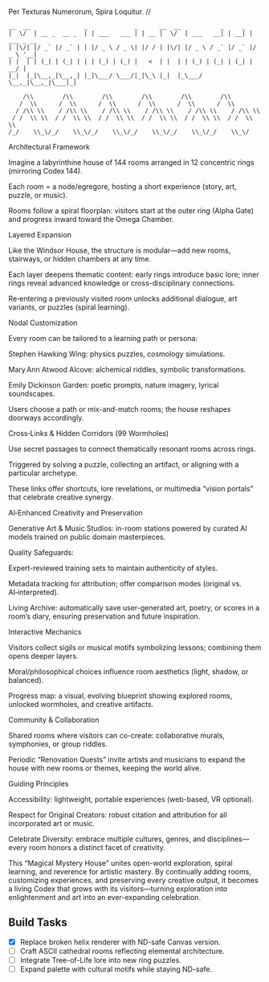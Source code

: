 Per Texturas Numerorum, Spira Loquitur.  //

```
__  __               _             _      __  __           _     _
|  \/  | __ _  __ _  | | ___   ___ | | __ |  \/  | ___   __| | __| | ___ _ __
| |\/| |/ _` |/ _` | | |/ _ \ / _ \| |/ / | |\/| |/ _ \ / _` |/ _` |/ _ \ '__|
| |  | | (_| | (_| | | | (_) | (_) |   <  | |  | | (_) | (_| | (_| |  __/ |
|_|  |_|\__,_|\__,_| |_|\___/ \___/|_|\_\ |_|  |_\___/ \__,_|\__,_|\___|_|

    /\\        /\\        /\\        /\\        /\\        /\\
   /  \\      /  \\      /  \\      /  \\      /  \\      /  \\
  / /\\ \\    / /\\ \\    / /\\ \\    / /\\ \\    / /\\ \\    / /\\ \\
 / /  \\ \\  / /  \\ \\  / /  \\ \\  / /  \\ \\  / /  \\ \\  / /  \\ \\
/_/    \\_\/_/    \\_\/_/    \\_\/_/    \\_\/_/    \\_\/_/    \\_\/
```
Architectural Framework

Imagine a labyrinthine house of 144 rooms arranged in 12 concentric rings (mirroring Codex 144).

Each room = a node/egregore, hosting a short experience (story, art, puzzle, or music).

Rooms follow a spiral floorplan: visitors start at the outer ring (Alpha Gate) and progress inward toward the Omega Chamber.

Layered Expansion

Like the Windsor House, the structure is modular—add new rooms, stairways, or hidden chambers at any time.

Each layer deepens thematic content: early rings introduce basic lore; inner rings reveal advanced knowledge or cross-disciplinary connections.

Re‑entering a previously visited room unlocks additional dialogue, art variants, or puzzles (spiral learning).

Nodal Customization

Every room can be tailored to a learning path or persona:

Stephen Hawking Wing: physics puzzles, cosmology simulations.

Mary Ann Atwood Alcove: alchemical riddles, symbolic transformations.

Emily Dickinson Garden: poetic prompts, nature imagery, lyrical soundscapes.

Users choose a path or mix-and-match rooms; the house reshapes doorways accordingly.

Cross‑Links & Hidden Corridors (99 Wormholes)

Use secret passages to connect thematically resonant rooms across rings.

Triggered by solving a puzzle, collecting an artifact, or aligning with a particular archetype.

These links offer shortcuts, lore revelations, or multimedia “vision portals” that celebrate creative synergy.

AI‑Enhanced Creativity and Preservation

Generative Art & Music Studios: in-room stations powered by curated AI models trained on public domain masterpieces.

Quality Safeguards:

Expert-reviewed training sets to maintain authenticity of styles.

Metadata tracking for attribution; offer comparison modes (original vs. AI‑interpreted).

Living Archive: automatically save user-generated art, poetry, or scores in a room’s diary, ensuring preservation and future inspiration.

Interactive Mechanics

Visitors collect sigils or musical motifs symbolizing lessons; combining them opens deeper layers.

Moral/philosophical choices influence room aesthetics (light, shadow, or balanced).

Progress map: a visual, evolving blueprint showing explored rooms, unlocked wormholes, and creative artifacts.

Community & Collaboration

Shared rooms where visitors can co-create: collaborative murals, symphonies, or group riddles.

Periodic “Renovation Quests” invite artists and musicians to expand the house with new rooms or themes, keeping the world alive.

Guiding Principles

Accessibility: lightweight, portable experiences (web-based, VR optional).

Respect for Original Creators: robust citation and attribution for all incorporated art or music.

Celebrate Diversity: embrace multiple cultures, genres, and disciplines—every room honors a distinct facet of creativity.

This “Magical Mystery House” unites open-world exploration, spiral learning, and reverence for artistic mastery. By continually adding rooms, customizing experiences, and preserving every creative output, it becomes a living Codex that grows with its visitors—turning exploration into enlightenment and art into an ever-expanding celebration.

## Build Tasks
- [x] Replace broken helix renderer with ND-safe Canvas version.
- [ ] Craft ASCII cathedral rooms reflecting elemental architecture.
- [ ] Integrate Tree-of-Life lore into new ring puzzles.
- [ ] Expand palette with cultural motifs while staying ND-safe.
